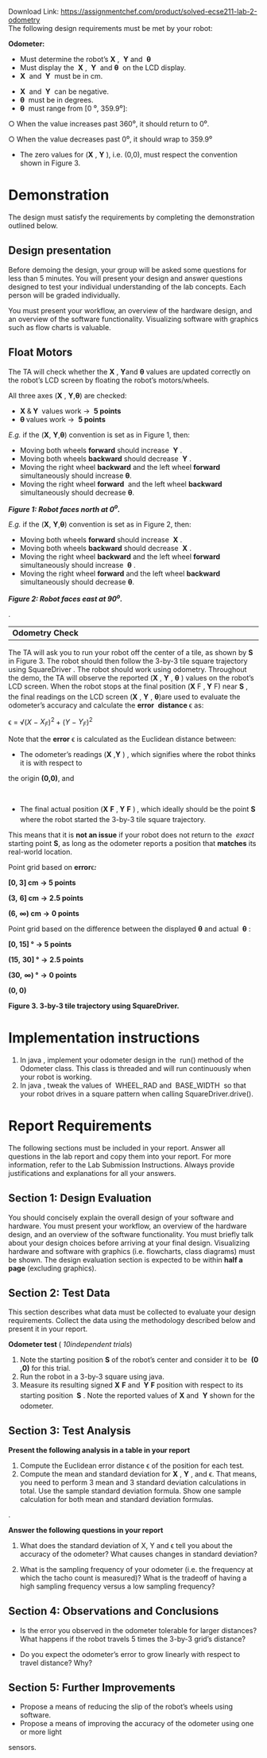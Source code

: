 Download Link: https://assignmentchef.com/product/solved-ecse211-lab-2-odometry
<br>
The following design requirements must be met by your robot:




<strong>Odometer: </strong>




<ul>

 <li>Must determine the robot’s <strong>X</strong>​ , ​ ​<strong>Y</strong> and ​ <strong>θ</strong>​​</li>

 <li>Must display the ​ <strong>X</strong>​ ,​ ​ <strong>Y</strong>​ ​ and​​ <strong>θ</strong>​ ​ on the LCD display.​</li>

 <li><strong>X</strong> ​ and​ ​ <strong>Y</strong>​ ​ must be in cm.​</li>

</ul>




<ul>

 <li><strong>X</strong> ​ and​ ​ <strong>Y</strong>​ ​ can be negative.​</li>

 <li><strong>θ</strong> ​ must be in degrees.​</li>

 <li><strong>θ</strong> ​ must range from [0​ ⁰, 359.9⁰]:</li>

</ul>

○    When the value increases past 360⁰, it should return to 0⁰.

○    When the value decreases past 0⁰, it should wrap to 359.9⁰




<ul>

 <li>The zero values for (<strong>X</strong>​ ​, <strong>Y</strong>​ ​), i.e. (0,0), must respect the convention shown in Figure 3.​</li>

</ul>







<h1>Demonstration <sub>                               </sub></h1>

The design must satisfy the requirements by completing the demonstration outlined below.







<h2>Design presentation</h2>




Before demoing the design, your group will be asked some questions for less than 5 minutes. You will present your design and answer questions designed to test your individual understanding of the lab concepts. Each person will be graded individually.




You must present your workflow, an overview of the hardware design, and an overview of the software functionality. Visualizing software with graphics such as flow charts is valuable.




<h2>Float Motors</h2>




The TA will check whether the <strong>X</strong>​ ​, <strong>Y</strong>​ and <strong>θ</strong>​ values are updated correctly on the robot’s LCD screen by floating the robot’s motors/wheels.

<em> </em>

All three axes (<strong>X</strong>​ ,​ ​​<strong>Y</strong>,​ ​​<strong>θ</strong>)​ are checked:

<strong> </strong>

<ul>

 <li><strong>X </strong>&amp;​<strong> Y </strong>​ values work​            →  ​ <strong>5</strong>​<strong> points</strong></li>

 <li><strong>θ </strong>values work​ →  ​ <strong>5</strong>​<strong> points </strong></li>

</ul>

<strong> </strong>

<em>E.g.</em>​ if the (​<strong>X</strong>​, ​<strong>Y</strong>​, ​<strong>θ</strong>​) convention is set as in ​Figure 1, ​then:




<ul>

 <li>Moving both wheels <strong>forward</strong>​ should increase ​           <strong>Y</strong>​ .​</li>

 <li>Moving both wheels <strong>backward</strong>​ should decrease ​         <strong>Y</strong>​ .​</li>

 <li>Moving the right wheel <strong>backward</strong>​ and the left​      wheel <strong>forward </strong>​             simultaneously should increase​            <strong>θ</strong>.​</li>

 <li>Moving the right wheel <strong>forward</strong>​ ​ and the left wheel <strong>backward </strong>​simultaneously should decrease​ ​<strong>θ</strong>​.</li>

</ul>

<em> </em>

<strong><em>Figure 1: Robot faces north at 0</em></strong>​<strong><em><sup>o</sup></em></strong><sup>​</sup><strong><em>. </em></strong>

<em>E.g.</em>​ if the (​<strong>X</strong>​, ​<strong>Y</strong>​, ​<strong>θ</strong>​) convention is set as in ​Figure 2, ​then:




<ul>

 <li>Moving both wheels <strong>forward</strong>​ should increase ​           <strong>X</strong>​ .​</li>

 <li>Moving both wheels <strong>backward</strong>​ should decrease ​         <strong>X</strong>​ .​</li>

 <li>Moving the right wheel <strong>backward</strong>​ and the left​      wheel <strong>forward </strong>​             simultaneously should increase​            ​ <strong>θ</strong>​ .​</li>

 <li>Moving the right wheel ​<strong>forward</strong>​ and the left wheel <strong>backward </strong>​simultaneously should decrease​ ​<strong>θ</strong>​.</li>

</ul>

<strong><em>Figure 2: Robot faces east at 90</em></strong>​<strong><em><sup>o</sup></em></strong><sup>​</sup><strong><em>. </em></strong>

.













<table width="621">

 <tbody>

  <tr>

   <td width="432"> <strong><em> </em></strong><strong>Odometry Check </strong> </td>

   <td width="189"> </td>

  </tr>

 </tbody>

</table>

The TA will ask you to run your robot off the center of a tile, as shown by <strong>S</strong>​ in Figure 3. The robot should then follow the 3-by-3 tile square trajectory using SquareDriver​ .​ The robot should work using odometry. Throughout the demo, the TA will observe the reported (<strong>X</strong>​ ,​ <strong>Y</strong>​ ,​ <strong>θ</strong>​ ​) values on the robot’s LCD screen. When the robot stops at the final position (<strong>X</strong>​ F​ ,<sub>​ </sub><strong>Y</strong>​ F​ )<sub>​</sub> near <strong>S</strong>​ ,​ the final readings on the LCD screen (<strong>X</strong>​ ,​ <strong>Y</strong>​ ,​  <strong>θ</strong>​)​ are used to evaluate the odometer’s accuracy and calculate the <strong>error</strong>​ ​ <strong>distance </strong>​ϵ as:​

ϵ = √(<em>X </em>− <em>X<sub>F</sub></em>)<sup>2 </sup>+ (<em>Y </em>− <em>Y<sub>F</sub></em>)<sup>2</sup>




Note that the <strong>error</strong>​  ​ϵ​ is calculated as the ​Euclidean distance​ between:​




<ul>

 <li>The odometer’s readings (<strong>X</strong>​ ​,<strong>Y</strong>​ )​ , which signifies where the robot thinks it is with respect to</li>

</ul>

the origin <strong>(0,0)</strong>, and

​          ​

<ul>

 <li>The final actual position (<strong>X</strong>​ <strong>F</strong>​ ,<sub>​ </sub><strong>Y</strong>​ <strong>F</strong>​ )<sub>​ </sub>, which ideally should be the point <strong>S</strong>​ where the robot started​ the 3-by-3 tile square trajectory.</li>

</ul>




This means that it is <strong>not an issue</strong>​     if your robot does not return to the ​    ​<em>exact</em>​ starting point <strong>S</strong>​ , as​    long as the odometer reports a position that <strong>matches</strong>​           its real-world location.​







Point grid based on <sub>  </sub><strong>error</strong>​ ​ϵ​<strong><em>:</em></strong>​

<strong>[0, 3] cm</strong> <strong>→   </strong><strong>5</strong>​<strong> points</strong>

<strong>(3,</strong> <strong>6] cm</strong> <strong>→</strong> <strong>2.5 points</strong>

<strong>(6,</strong> <strong>∞) cm</strong> <strong>→</strong> <strong>0 points</strong>







Point grid based on the difference between the displayed <strong>θ</strong>​ and actual ​            <strong>θ</strong>​ :​

<strong>[0, 15] °</strong>     <strong>→   </strong><strong>5</strong>​<strong> points</strong>

<strong>(15,</strong> <strong>30] °</strong> <strong>→</strong> <strong>2.5 points</strong>

<strong>(30,</strong> <strong>∞) °</strong> <strong>→</strong> <strong>0 points</strong>



















<strong>(0, 0)</strong>

<strong>Figure 3. 3-by-3 tile trajectory using </strong><strong>SquareDriver.</strong>































<h1>Implementation instructions</h1>

<strong> </strong>

<ol>

 <li>In java​ , implement your odometer design in the ​       run()​ method of the​          Odometer class. This class is threaded and will run continuously when your robot is working.</li>

 <li>In java​ , tweak the values of ​  WHEEL_RAD​     and ​        BASE_WIDTH ​               so that your​      robot drives in a square pattern when calling SquareDriver.drive().​</li>

</ol>




<h1>Report Requirements</h1>




The following sections must be included in your report. Answer all questions in the lab report and copy them into your report. For more information, refer to the Lab Submission Instructions. Always provide justifications and explanations for all your answers.




<h2>Section 1: Design Evaluation</h2>




You should concisely explain the overall design of your software and hardware. You must present your workflow, an overview of the hardware design, and an overview of the software functionality. You must briefly talk about your design choices before arriving at your final design. Visualizing hardware and software with graphics (i.e. flowcharts, class diagrams) must be shown. The design evaluation section is expected to be within <strong>half a page</strong>​ (excluding graphics).​




<h2>Section 2: Test Data</h2>




This section describes what data must be collected to evaluate your design requirements. Collect the data using the methodology described below and present it in your report.




<strong>Odometer test </strong><sub>  </sub>(​ <em>10</em>​ <em> independent trials</em>​)

<ol>

 <li>Note the starting position <strong>S</strong>​ of the robot’s center and consider it to be ​ <strong>(0</strong>​        <strong>,0)</strong> for this trial.​</li>

 <li>Run the robot in a 3-by-3 square using java.​</li>

 <li>Measure its resulting signed <strong>X</strong>​ <strong>F</strong>​ and <sub>​ </sub><strong>Y</strong>​ ​<strong>F</strong> position with respect to its starting position <sub>​       </sub><strong>S</strong>​ .​ Note the reported values of <strong>X</strong>​ and ​         <strong>Y</strong>​ shown for the odometer.​</li>

</ol>







<h2>Section 3: Test Analysis</h2>




<strong>Present the following analysis in a table in your report</strong><sub>   </sub>

<ol>

 <li>Compute the Euclidean error distance​ ​ϵ​ of the position for each test.​</li>

 <li>Compute the mean and standard deviation for <strong>X</strong>​ ,​ <strong>Y</strong>​ ​, and ϵ​​. That means, you need to perform 3 mean and 3 standard deviation calculations in total. Use the sample standard deviation formula. Show one sample calculation for both mean and standard deviation formulas.</li>

</ol>

.




<strong>Answer the following questions in your report </strong>

<strong> </strong>

<ol>

 <li>What does the standard deviation of X, Y and ϵ tell you about the accuracy of the odometer? What causes changes in standard deviation?</li>

</ol>




<ol start="2">

 <li>What is the sampling frequency of your odometer (i.e. the frequency at which the tacho count is measured)? What is the tradeoff of having a high sampling frequency versus a low sampling frequency?</li>

</ol>




<h2>Section 4: Observations and Conclusions</h2>




<ul>

 <li>Is the error you observed in the odometer tolerable for larger distances? What happens if the robot travels 5 times the 3-by-3 grid’s distance?</li>

</ul>




<ul>

 <li>Do you expect the odometer’s error​ to grow linearly with respect to travel distance? Why?​</li>

</ul>




<h2>Section 5: Further Improvements</h2>




<ul>

 <li>Propose a means of reducing the slip of the robot’s wheels using software.</li>

 <li>Propose a means of improving the accuracy of the odometer using one or more light</li>

</ul>

sensors.


